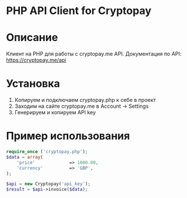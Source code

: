 PHP API Client for Cryptopay
====================

Описание
====================

Клиент на PHP для работы с cryptopay.me API.
Документация по API: https://cryptopay.me/api

Установка
====================

1. Копируем и подключаем cryptopay.php к себе в проект
2. Заходим на сайте cryptopay.me в Account -> Settings
3. Генерируем и копируем API key

Пример использования
====================

```php
require_once ('cryptopay.php');
$data = array(
	'price'				=> 1000.00,
	'currency'			=> 'GBP',
);

$api = new Cryptopay('api_key');
$result = $api->invoice($data);
```